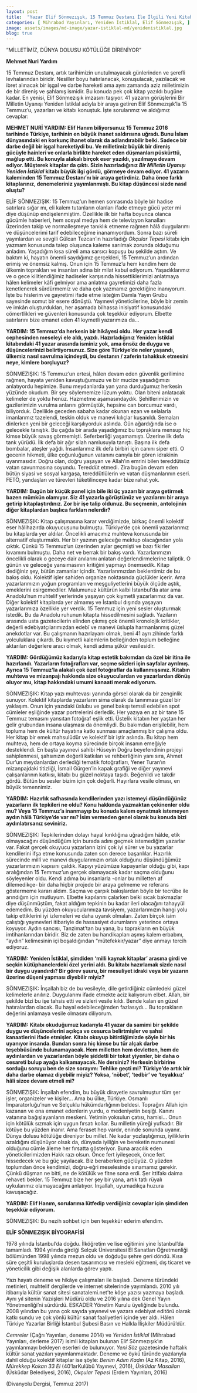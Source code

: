 ```yaml
---
layout: post
title:  "Yazar Elif Sönmezışık, 15 Temmuz Destanı İle İlgili Yeni Kitabı Yeniden İstiklal’i Anlattı"
categories: [ Mihrabad Yayınları, Yeniden İstiklal, Elif Sönmezışık, ]
image: assets/images/md-image/yazar-istiklal-md/yenidenistiklal.jpg 
blog: true
---
```



“MİLLETİMİZ, DÜNYA DOLUSU KÖTÜLÜĞE DİRENİYOR”

**Mehmet Nuri Yardım**

15 Temmuz Destanı, artık tarihimizin unutulmayacak günlerinden ve şerefli levhalarından biridir. Nesiller boyu hatırlanacak, konuşulacak, yazılacak ve ibret alınacak bir işgal ve darbe hareketi ama aynı zamanda aziz milletimizin de bir direniş ve şahlanış ismidir. Bu konuda pek çok kitap yazıldı bugüne kadar. En yenisi, Elif Sönmezışık imzasını taşıyor. 41 yazarın görüşlerini Bir Milletin Uyanışı Yeniden İstiklal adıyla bir araya getiren Elif Sönmezışık’la 15 Temmuz’u, yazarları ve kitabı konuştuk. İşte sorularımız ve aldığımız cevaplar:

**MEHMET NURİ YARDIM: Elif Hanım biliyorsunuz 15 Temmuz 2016 tarihinde Türkiye, tarihinin en büyük ihanet saldırısına uğradı. Bunu İslam dünyasındaki en korkunç ihanet olarak da adlandırabilir belki. Sadece bir darbe değil bir işgal hareketiydi bu. Ve milletimiz büyük bir direniş gücüyle hainleri ve onlarla birlikte hareket eden düşmanları püskürttü, mağlup etti. Bu konuyla alakalı birçok eser yazıldı, yazılmaya devam ediyor. Müşterek kitaplar da çıktı. Sizin hazırladığınız  _Bir Milletin Uyanışı Yeniden İstiklal_  kitabı büyük ilgi gördü, görmeye devam ediyor. 41 yazarın kaleminden 15 Temmuz Destanı’nı bir araya getirdiniz. Daha önce farklı kitaplarınız, denemeleriniz yayımlanmıştı. Bu kitap düşüncesi sizde nasıl oluştu?**

ELİF SÖNMEZIŞIK: 15 Temmuz’un hemen sonrasında böyle bir hadise satırlara sığar mı, eli kalem tutanların olanları ifade etmeye gücü yeter mi diye düşünüp endişelenmiştim. Özellikle ilk bir hafta boyunca olanca gücümle haberleri, hem sosyal medya hem de televizyon kanalları üzerinden takip ve normalleşmeye tanıklık etmeme rağmen hâlâ duygularımı ve düşüncelerimi tarif edebileceğime inanamıyordum. Sonra bazı süreli yayınlardan ve sevgili Gülcan Tezcan’ın hazırladığı  _Okçular Tepesi_ kitabı için yazmam konusunda talep oluşunca kaleme sarılmak zorunda olduğumu anladım. Yaşadığım kısa süreli ama sarsıcı kopuşu bu şekilde aştım. Ve baktım ki, hayatın önemli saydığımız gerçekleri, 15 Temmuz’un ardından erimiş ve önemsiz kalmış. Onun için 15 Temmuz’u hem kendim hem de ülkemin toprakları ve insanları adına bir milat kabul ediyorum. Yaşadıklarımız ve o gece kilitlendiğimiz hadiseler karşısında hissettiklerimizi anlatmaya hâlen kelimeler kâfi gelmiyor ama anlatma gayretimizi daha fazla kenetlenerek sürdürmemiz ve daha çok yazmamız gerektiğine inanıyorum. İşte bu hislerim ve gayretimi ifade etme isteğim Damla Yayın Grubu sayesinde somut bir esere dönüştü. Yayınevi yöneticilerine, böyle bir zemin ve imkân oluşturdukları, her aşamada bilhassa inisiyatif konusundaki cömertlikleri ve güvenleri konusunda çok teşekkür ediyorum. Elbette satırlarını bize emanet eden 41 kıymetli yazarımıza da…

**YARDIM: 15 Temmuz’da herkesin bir hikâyesi oldu. Her yazar kendi cephesinden meseleyi ele aldı, yazdı. Hazırladığınız Yeniden İstiklal kitabındaki 41 yazar arasında isminiz yok, ama önsöz de duygu ve düşüncelerinizi belirtiyorsunuz. Size göre Türkiye’de neler yaşandı, ülkemiz nasıl savrulma içindeydi, bu destanın / zaferin tahakkuk etmesini neye, kimlere borçluyuz?**

SÖNMEZIŞIK: 15 Temmuz’un ertesi, hâlen devam eden güvenlik gerilimine rağmen, hayata yeniden kavuştuğumuzu ve bir mucize yaşadığımızı anlatıyordu hepimize. Bunu meydanlarda yan yana durduğumuz herkesin yüzünde okudum. Bir şey söylememize lüzum yoktu. Olan biteni anlatacak kelimeler de yoktu henüz. Hazmetme aşamasındaydık. Şehitlerimizin ve gazilerimizin vurulma anlarını görmüştük, hepsine can borcumuz vardı, biliyorduk. Özellikle geceden sabaha kadar okunan ezan ve selalarla imanlarımız tazelendi, teskin olduk ve manevi kılıçlar kuşanıldı. Semaları dinlerken yeni bir geleceği karşılıyorduk aslında. Gün ağardığında ise o gelecekle tanıştık. Bu çağda bir arada yaşadığımız bu topraklara mensup hiç kimse büyük savaş görmemişti. Seferberliği yaşamamıştı. Üzerine ilk defa tank yürüdü. İlk defa bir ağır silah namlusuyla tanıştı. Başına ilk defa bombalar, ateşler yağdı. İnsanlarımız ilk defa birbiri için canını siper etti. O gecenin hikmeti, ülke çoğunluğunun vatanını canıyla bir gören idrakinin uyanmasıdır. Doğru olan, doğru yaşayan ve Allah’ın emrini bilen tereddütsüz vatan savunmasına soyundu. Tereddüt etmedi. Zira bugün devam eden bütün siyasi ve sosyal kargaşa, tereddütlülerin ve vatan düşmanlarının eseri. FETÖ, yandaşları ve türevleri tüketilinceye kadar bize rahat yok.

**YARDIM: Bugün bir küçük panel için bile iki üç yazarı bir araya getirmek bazen mümkün olamıyor. Siz 41 yazarla görüştünüz ve yazılarını bir araya getirip kitaplaştırdınız. Zor bir işe talip oldunuz. Bu seçmenin, antolojinin diğer kitaplardan başlıca farkları nelerdir?**

SÖNMEZIŞIK: Kitap çalışmasına karar verdiğimizde, birkaç önemli kolektif eser hâlihazırda okuyucusunu bulmuştu. Türkiye’de çok önemli yazarlarımız bu kitaplarda yer aldılar. Öncelikli amacımız muhteva konusunda bir alternatif oluşturmaktı. Her bir yazının geleceğe mektup olacağından yola çıktık. Çünkü 15 Temmuz’un üzerinden aylar geçmişti ve bazı fikirler kıvamını bulmuştu. Daha net ve berrak bir bakış vardı. Yazarlarımızın öncelikli olarak o geceye dair anılarını anlatan değerlendirmelerine taliptik. O günün ve geleceğe yansımasının kritiğini yapmayı önemsedik. Kitap dediğiniz şey, bütün zamanlar içindir. Yazarlarımızdan beklentimiz de bu bakış oldu. Kolektif işler sahiden organize noktasında güçlükler içerir. Ama yazarlarımızın yoğun programları ve meşguliyetlerini büyük ölçüde aştık, emeklerini esirgemediler. Malumunuz kültürün kalbi İstanbul’da atar ama Anadolu’nun muhtelif yerlerinde yaşayan çok kıymetli yazarlarımız da var. Diğer kolektif kitaplarda yer almamış ve İstanbul dışında yaşayan yazarlarımıza özellikle yer verdik. 15 Temmuz için yeni sesler oluşturmak istedik. Bu da Anadolu ruhunun kitapta hissedilmesini sağladı. Yazıların arasında usta gazetecilerin elinden çıkmış çok önemli kronolojik kritikler, değerli edebiyatçılarımızdan edebî ve manevi üslupla harmanlanmış güzel anekdotlar var. Bu çalışmanın hazırlayanı olmak, beni 41 ayrı zihinde farklı yolculuklara çıkardı. Bu kıymetli kalemlerin belleğinden toplum belleğine aktarılan değerlere aracı olmak, kendi adıma şükür vesilesidir.

**YARDIM: Gördüğümüz kadarıyla kitap estetik bakımdan da özel bir itina ile hazırlandı. Yazarların fotoğrafları var, seçme sözleri için sayfalar ayrılmış. Ayrıca 15 Temmuz’la alakalı çok özel fotoğraflar da kullanmışsınız. Kitabın muhteva ve mizanpajı hakkında size okuyuculardan ve yazarlardan dönüş oluyor mu, kitap hakkındaki umumi kanaati merak ediyorum.**

SÖNMEZIŞIK: Kitap yazı muhtevası yanında görsel olarak da bir zenginlik sunuyor. Kolektif kitaplarda yazarların sima olarak da tanınması güzel bir yaklaşım. Onun için yazıdaki üslubu ve genel bakışı temsil edebilen spot cümleler eşliğinde yazar portrelerini derledik. Her yazıya en az bir tane 15 Temmuz temasını yansıtan fotoğraf eşlik etti. Üstelik kitabın her yaştan her gelir grubundan insana ulaşması da önemliydi. Bu bakımdan erişilebilir, hem topluma hem de kültür hayatına katkı sunması amaçlanmış bir çalışma oldu. Her kitap bir emek mahsulüdür ve kolektif bir iştir aslında. Bu kitap hem muhteva, hem de ortaya koyma sürecinde birçok insanın emeğiyle desteklendi. En başta yayınevi sahibi Hüseyin Doğru beyefendinin projeyi sahiplenmesi, şahsınızın değerli katkıları ve rehberliğinin yanı sıra, Ahmet Dur’un meydanlardan derlediği tematik fotoğrafları, Yener Turan’ın mizanpajdaki titizliği, İsmail Gürgen’in kapak grafiği ve diğer yayınevi çalışanlarının katkısı, kitabı bu güzel noktaya taşıdı. Beğenildi ve takdir gördü. Bütün bu sesler bizim için çok değerli. Hayırlara vesile olması, en büyük temennimiz.

**YARDIM:**  **Hazırlık safhasında kendilerinden yazı istemeyi düşündüğünüz yazarların ilk tepkileri ne oldu? Konu hakkında yazmaktan çekinenler oldu mu? Veya 15 Temmuz’a inanmayıp bu konuda kalem oynatmak istemeyen aydın hâlâ Türkiye’de var mı? İsim vermeden genel olarak bu konuda bizi aydınlatırsanız seviniriz.**

SÖNMEZIŞIK: Tepkilerinden dolayı hayal kırıklığına uğradığım hâlde, etik olmayacağını düşündüğüm için burada adını geçmek istemediğim yazarlar var. Fakat gerçek okuyucu yazarların izini çok iyi sürer ve bu yazarlar kendilerini ifşa etme konusunda zaten son derece başarılılar. Hazırlık sürecinde millî ve manevi duygularımızın ortak olduğunu düşündüğümüz yazarlarımızın kapısını çaldık. Kapıyı yüzümüze kapayanlar olduğu gibi, kapı aralığından 15 Temmuz’un gerçek olamayacak kadar saçma olduğunu söyleyenler oldu. Kendi adıma bu insanlarla -onlar bu milletten af dilemedikçe- bir daha hiçbir projede bir araya gelmeme ve referans göstermeme kararı aldım. Saçma ve çarpık bakışlardan böyle bir tecrübe ile arındığım için mutluyum. Elbette kapılarını çalarken belki sıcak bakmazlar diye düşünmüştüm, fakat aldığım tepkinin bu kadar ileri olacağını tahayyül edemedim. Bu yüzden okuyucularımıza tavsiyem, yazarlarımızın hangi yolu takip ettiklerini iyi izlemeleri ve daha uyanık olmaları. Zaten birçok isim çalıştığı yayınevleri itibariyle de hassasiyet durumlarını yeterince ortaya koyuyor. Aydın sancısı, Tanzimat’tan bu yana, bu toprakların en büyük imtihanlarından biridir. Biz de zaten bu handikapları aşmış kalem erbabını, “aydın” kelimesinin içi boşaldığından “mütefekkir/yazar” diye anmayı tercih ediyoruz.

**YARDIM:**  **Yeniden İstiklal, şimdiden ‘milli kaynak kitaplar’ arasına girdi ve seçkin kütüphanelerdeki özel yerini aldı. Bu kitabı hazırlamak sizde nasıl bir duygu uyandırdı? Bir görev şuuru, bir mesuliyet idraki veya bir yazarın üzerine düşeni yapması diyebilir miyiz?**

SÖNMEZIŞIK: İnşallah biz de bu vesileyle, dile getirdiğiniz cümledeki güzel kelimelerle anılırız. Duygularımı ifade etmekte aciz kalıyorum elbet. Allah, bir şekilde bizi bu işe tahsis etti ve sizleri vesile kıldı. Bende kalan en güzel hatıralardan olacak. Bu hayal edebileceğimden fazlasıydı… Bu toprakların değerini anlamaya vesile olmasını diliyorum.

**YARDIM:**  **Kitabı okuduğumuz kadarıyla 41 yazar da samimi bir şekilde duygu ve düşüncelerini açıkça ve cesurca belirtmişler ve şahsi kanaatlerini ifade etmişler. Kitabı okuyup bitirdiğimizde şöyle bir his uyanıyor insanda. Bundan sonra hiç kimse bu tür alçak darbe teşebbüsünde bulunamayacak. Hem milletten hem devletten, hem de aydınlardan ve yazarlardan böyle şiddetli bir tokat yiyenler, bir daha o cesareti bulup ayağa kalkamayacak. Ne dersiniz? Herkesin birbirine sorduğu soruyu ben de size sorayım: Tehlike geçti mi? Türkiye’de artık bir daha darbe olamaz diyebilir miyiz? Yoksa, ‘nöbet’, ‘tedbir’ ve ‘teyakkuz’ hâli sizce devam etmeli mi?**

SÖNMEZIŞIK: İnşallah efendim, bu büyük dirayetle savrulmuştur tüm şer işler, organizeler ve kişiler… Ama bu ülke, Türkiye. Osmanlı İmparatorluğu’nun ve Selçuklu hükümdarlığının beldesi. Toprağını Allah için kazanan ve ona emanet edenlerin yurdu, o medeniyetin beşiği. Kanını vatanına bağışlayanların meskeni. Yetimin yoksulun çatısı, hamisi… Onun için kötülük sızmak için uygun fırsatı kollar. Bu milletin yüreği yufkadır. Bir kötüye bu yüzden inanır. Ama feraset hep vardır, eninde sonunda uyanır. Dünya dolusu kötülüğe direniyor bu millet. Ne kadar yozlaştığımızı, iyiliklerin azaldığını düşünüyor olsak da, dünyada iyiliğin ve bereketin numunesi olduğunu cümle âleme her fırsatta gösteriyor. Buna aracılık eden yöneticilerimizden Hakk razı olsun. Önce fert iyileşecek, önce fert hissedecek ve bu güç yayılacak. Biz beraberken güçlüyüz. O yüzden toplumdan önce kendimizi, doğru-eğri meselesinde sınamamız gerekir. Çünkü düşman ne bitti, ne de kötülük ve fitne sona erdi. Şer ittifakı daima rehaveti bekler. 15 Temmuz bize her şey bir yana, artık tatlı rüyalı uykularımız olamayacağını anlatıyor. İnşallah, uyumadıkça huzura kavuşacağız.

**YARDIM: Elif Hanım, sorularıma lütfedip verdiğiniz cevaplar için şimdiden teşekkür ediyorum.**

SÖNMEZIŞIK: Bu nezih sohbet için ben teşekkür ederim efendim.

**ELİF SÖNMEZIŞIK BİYOGRAFİSİ**

1978 yılında İstanbul’da doğdu. İlköğretim ve lise eğitimini yine İstanbul’da tamamladı. 1994 yılında girdiği Selçuk Üniversitesi El Sanatları Öğretmenliği bölümünden 1998 yılında mezun oldu ve doğduğu şehre geri döndü. Kısa süre çeşitli kuruluşlarda desen tasarımcısı ve mesleki eğitmeni, dış ticaret ve yöneticilik gibi değişik alanlarda görev yaptı.

Yazı hayatı deneme ve hikâye çalışmaları ile başladı. Deneme türündeki metinleri, muhtelif dergilerde ve internet sitelerinde yayımlandı. 2010 yılı itibarıyla kültür sanat sitesi sanatalemi.net’te köşe yazısı yazmaya başladı. Aynı yıl sitenin Yazıişleri Müdürü oldu ve 2016 yılına dek Genel Yayın Yönetmenliği’ni sürdürdü. ESKADER Yönetim Kurulu üyeliğinde bulundu. 2008 yılından bu yana çok sayıda yayınevi ve yazara edebiyat editörü olarak katkı sundu ve çok yönlü kültür sanat faaliyetleri içinde yer aldı. Hâlen Türkiye Yazarlar Birliği İstanbul Şubesi Basın ve Halkla İlişkiler Müdürü’dür.

_Cemreler_  (Çağrı Yayınları, deneme 2014) ve  _Yeniden İstiklal_  (Mihrabad Yayınları, derleme 2017) isimli kitapları bulunan Elif Sönmezışık’ın yayınlanmayı bekleyen eserleri de bulunuyor.  _Yeni Söz_  gazetesinde haftalık kültür sanat yazıları yayımlanmaktadır. Deneme ve öykü türünde yazılarıyla dahil olduğu kolektif kitaplar ise şöyle:  _Benim Adım Kadın_  (Az Kitap, 2016),  _Mürekkep Kokan 33 El_  (40’larKulübü Yayınevi, 2016),  _Üsküdar Masalları_  (Üsküdar Belediyesi, 2016),  _Okçular Tepesi_  (Erdem Yayınları, 2016)

(Divanyolu Dergisi, Temmuz 2017)
